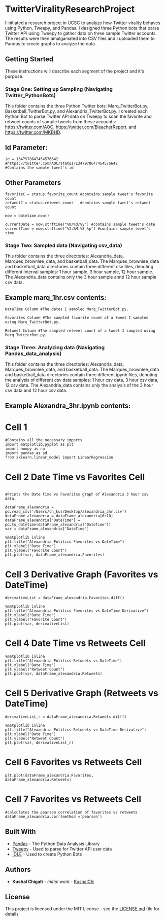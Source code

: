 # TwitterViralityResearchProject

I initiated a research project in UCSC to analyze how Twitter virality behaves using Python, Tweepy, and Pandas.
I designed three Python bots that parse Twitter API using Tweepy to gather data on three sample Twitter accounts.
The results were then amalgamated into CSV files and I uploaded them to Pandas to create graphs to analyze the data.


## Getting Started

These instructions will describe each segment of the project and it's purpose.

### Stage One: Setting up Sampling (Navigating Twitter_PythonBots)

This folder contains the three Python Twitter bots: Marq_TwitterBot.py, Basketball_TwitterBot.py, and Alexandria_TwitterBot.py. I created each Python Bot to parse Twitter API data on Tweepy to scan the favorite and retweet counts of sample tweets from these accounts: https://twitter.com/AOC, https://twitter.com/BleacherReport, and https://twitter.com/MKBHD. 

## Id Parameter:
```
id = 1347978647454576642 #https://twitter.com/AOC/status/1347978647454576642
#Contains the sample tweet's id
```

## Other Parameters
```
favoriteC = status.favorite_count #contains sample tweet's favorite count
retweetC = status.retweet_count   #contains sample tweet's retweet count
            
now = datetime.now()

currentDate = now.strftime("%m/%d/%y") #contains sample tweet's date
currentTime = now.strftime("%I:%M:%S %p") #contains sample tweet's time
```

### Stage Two: Sampled data (Navigating csv_data)

This folder contains the three directories: Alexandria_data, Marques_brownlee_data, and basketball_data. The Marques_brownlee_data and basketball_data directories contain three different csv files, denoting different interval samples: 1 hour sample, 3 hour sample, 12 hour sample. The  Alexandria_data contains only the 3 hour sample annd 12 hour sample csv data. 

## Example marq_1hr.csv contents:
```
DataTime Column #The dates I sampled Marq_TwitterBot.py.

Favorites Column #The sampled favorite count of a tweet I sampled using Marq_TwitterBot.py.

Retweet Column #The sampled retweet count of a tweet I sampled using Marq_TwitterBot.py.
```

### Stage Three: Analyzing data (Navigating Pandas_data_analysis)

This folder contains the three directories: Alexandria_data, Marques_brownlee_data, and basketball_data. The Marques_brownlee_data and basketball_data directories contain three different ipynb files, denoting the analysis of different csv data samples: 1 hour csv data, 3 hour csv data, 12 csv data. The  Alexandria_data contains only the analysis of the 3 hour csv data and 12 hour csv data. 

## Example Alexandra_3hr.ipynb contents:

# Cell 1
```
#Contains all the necessary imports
import matplotlib.pyplot as plt
import numpy as np
import pandas as pd
from sklearn.linear_model import LinearRegression
```

# Cell 2 Date Time vs Favorites Cell
```

#Prints the Date Time vs Favorites graph of Alexandria 3 hour csv data.

dataFrame_alexandria = pd.read_csv('/Users/ch_kus/Desktop/alexandria_3hr.csv')
dataFrame_alexandria = dataFrame_alexandria[0:10]
dataFrame_alexandria["DateTime"] = pd.to_datetime(dataFrame_alexandria['DateTime'])
var = dataFrame_alexandria["DateTime"]

%matplotlib inline
plt.title("Alexandria Politics Favorites vs DateTime")
plt.xlabel("Date Time")
plt.ylabel("Favorite Count")
plt.plot(var, dataFrame_alexandria.Favorites)
```

# Cell 3 Derivative Graph (Favorites vs DateTime)
```
derivativeList = dataFrame_alexandria.Favorites.diff()

%matplotlib inline
plt.title("Alexandria Politics Favorites vs DateTime Derivative")
plt.xlabel("Date Time")
plt.ylabel("Favorite Count")
plt.plot(var, derivativeList)
```

# Cell 4 Date Time vs Retweets Cell
```
%matplotlib inline
plt.title("Alexandria Politics Retweets vs DateTime")
plt.xlabel("Date Time")
plt.ylabel("Retweet Count")
plt.plot(var, dataFrame_alexandria.Retweets)
```
# Cell 5 Derivative Graph (Retweets vs DateTime)
```
derivativeList_r = dataFrame_alexandria.Retweets.diff()

%matplotlib inline
plt.title("Alexandria Politics Retweets vs DateTime Derivative")
plt.xlabel("Date Time")
plt.ylabel("Retweet Count")
plt.plot(var, derivativeList_r)
```
# Cell 6 Favorites vs Retweets Cell
```
plt.plot(dataFrame_alexandria.Favorites, dataFrame_alexandria.Retweets)
```
# Cell 7 Favorites vs Retweets Cell
```
#calculates the pearson correlation of favorites vs retweets
dataFrame_alexandria.corr(method ='pearson')
```

## Built With

* [Pandas](https://pypi.org/project/pandas/) - The Python Data Analysis Library 
* [Tweepy](https://www.tweepy.org/) - Used to parse for Twitter API user data
* [IDLE](https://docs.python.org/3/library/idle.html) - Used to create Python Bots

## Authors

* **Kushal Chigati** - *Initial work* - [KushalChi](https://github.com/KushalChi)

## License

This project is licensed under the MIT License - see the [LICENSE.md](LICENSE.md) file for details
